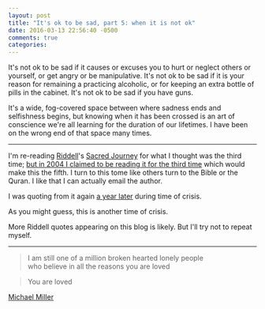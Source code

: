 ```yaml
---
layout: post
title: "It's ok to be sad, part 5: when it is not ok"
date: 2016-03-13 22:56:40 -0500
comments: true
categories: 
---
```


It's not ok to be sad if it causes or excuses you to hurt or neglect others or yourself, or get angry or be manipulative. It's not ok to be sad if it is your reason for remaining a practicing alcoholic, or for keeping an extra bottle of pills in the cabinet. It's not ok to be sad if you have guns.

It's a wide, fog-covered space between where sadness ends and selfishness begins, but knowing when it has been crossed is an art of conscience we're all learning for the duration of our lifetimes. I have been on the wrong end of that space many times.

---

I'm re-reading [Riddell](https://en.wikipedia.org/wiki/Mike_Riddell)'s [Sacred Journey](https://books.google.com/books?id=3G2pAwAAQBAJ) for what I thought was the third time; [but in 2004 I claimed to be reading it for the third time](/2004/08/15/Wanting-to-change-the-world-is-not-a-noble-calling-its-a-primal-calling.html#riddell) which would make this the fifth. I turn to this tome like others turn to the Bible or the Quran. I like that I can actually email the author.

I was quoting from it again [a year later](/2005/07/11/i-hope-theres-grace-in-this-town.html) during time of crisis. 

As you might guess, this is another time of crisis.

More Riddell quotes appearing on this blog is likely. But I'll try not to repeat myself.

---

> I am still one of a million broken hearted lonely people  
> who believe in all the reasons you are loved

> You are loved

[Michael Miller](http://michaelmillercrusade.com/music/i-made-you-up/track/million-lonely-people/)
